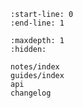 ```{include} ../README.md
:start-line: 0
:end-line: 1
```

```{toctree}
:maxdepth: 1
:hidden:

notes/index
guides/index
api
changelog
```
